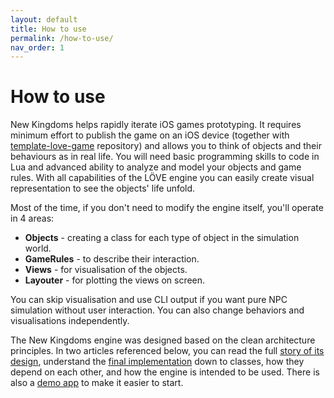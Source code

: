 ```yaml
---
layout: default
title: How to use
permalink: /how-to-use/
nav_order: 1
---
```

# How to use
New Kingdoms helps rapidly iterate iOS games prototyping. It requires minimum effort to publish the game on an iOS device (together with [template-love-game](https://github.com/kujunda-seda/template-love-game) repository) and allows you to think of objects and their behaviours as in real life. You will need basic programming skills to code in Lua and advanced ability to analyze and model your objects and game rules. With all capabilities of the LÖVE engine you can easily create visual representation to see the objects' life unfold.

Most of the time, if you don't need to modify the engine itself, you'll  operate in 4 areas:
- **Objects** - creating a class for each type of object in the simulation world.
- **GameRules** - to describe their interaction.
- **Views** - for visualisation of the objects.
- **Layouter** - for plotting the views on screen.

You can skip visualisation and use CLI output if you want pure NPC simulation without user interaction. You can also change behaviors and visualisations independently.

The New Kingdoms engine was designed based on the clean architecture principles. In two articles referenced below, you can read the full [story of its design](https://medium.com/better-programming/clean-architecture-in-game-development-e57542a96e5e), understand the [final implementation](https://medium.com/@yankalbaska/how-clean-should-your-architecture-be-b2157eeea737) down to classes, how they depend on each other, and how the engine is intended to be used. There is also a [demo app](/samples) to make it easier to start.
